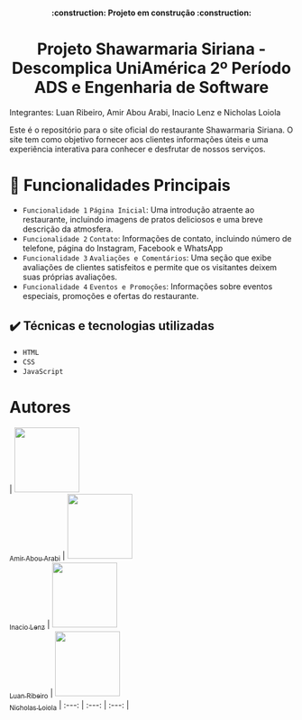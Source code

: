 <h4 align="center"> 
    :construction:  Projeto em construção  :construction:
</h4>

<h1 align="center"> Projeto Shawarmaria Siriana - Descomplica UniAmérica 2º Período ADS e Engenharia de Software </h1>

Integrantes: Luan Ribeiro, Amir Abou Arabi, Inacio Lenz e Nicholas Loiola

Este é o repositório para o site oficial do restaurante Shawarmaria Siriana. O site tem como objetivo fornecer aos clientes informações úteis e uma experiência interativa para conhecer e desfrutar de nossos serviços.

# :hammer: Funcionalidades Principais

- `Funcionalidade 1` `Página Inicial`: Uma introdução atraente ao restaurante, incluindo imagens de pratos deliciosos e uma breve descrição da atmosfera.
- `Funcionalidade 2` `Contato`: Informações de contato, incluindo número de telefone, página do Instagram, Facebook e WhatsApp
- `Funcionalidade 3` `Avaliações e Comentários`: Uma seção que exibe avaliações de clientes satisfeitos e permite que os visitantes deixem suas próprias avaliações.
- `Funcionalidade 4` `Eventos e Promoções`: Informações sobre eventos especiais, promoções e ofertas do restaurante.

## ✔️ Técnicas e tecnologias utilizadas

- ``HTML``
- ``CSS``
- ``JavaScript``

# Autores

| [<img loading="lazy" src="https://avatars.githubusercontent.com/u/37356058?v=4" width=115><br><sub>Amir Abou Arabi</sub>](https://https://github.com/amir)
|  [<img loading="lazy" src="https://avatars.githubusercontent.com/u/30351153?v=4" width=115><br><sub>Inacio Lenz</sub>](https://github.com/inacio)
|  [<img loading="lazy" src="https://avatars.githubusercontent.com/u/8989346?v=4" width=115><br><sub>Luan Ribeiro</sub>](https://github.com/lfg-Ribeiro)
|  [<img loading="lazy" src="https://avatars.githubusercontent.com/u/8989346?v=4" width=115><br><sub>Nicholas Loiola</sub>](https://github.com/nicholas)
| :---: | :---: | :---: |
